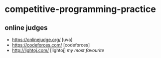 # competitive-programming-practice
## online judges
- https://onlinejudge.org/ [uva]
- https://codeforces.com/ [codeforces]
- http://lightoj.com/ [lightoj] _my most favourite_